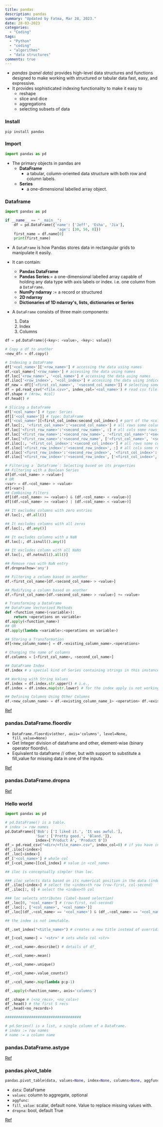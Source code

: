 ```yaml
---
title: pandas
description: pandas
summary: "Updated by Fatma, Mar 28, 2023."
date: 28-03-2023
categories:
  - "Coding"
tags:
  - "Python"
  - "coding"
  - "algorithms"
  - "data structures"
comments: true
---
```

- _pandas (panel data)_ provides high-level data structures and functions designed to make working with structured or tabular data fast, easy, and expressive.
- It provides sophisticated indexing functionality to make it easy to
  - reshape
  - slice and dice
  - aggregations
  - selecting subsets of data

### Install

`pip install pandas`

### Import

```python
import pandas as pd
```

- The primary objects in pandas are
  - **DataFrame**
    - a tabular, column-oriented data structure with both row and column labels.
  - **Series**
    - a one-dimensional labelled array object.

### Dataframe

```python
import pandas as pd

if __name__ == "__main__":
    df = pd.DataFrame({'name': ['Jeff', 'Esha', 'Jia'],
                        'age': [30, 56, 8]})
    first_name = df.name[0]
    print(first_name)
```

- A `DataFrame` is how Pandas stores data in rectangular grids to manipulate it easily.
- It can contain:
  - **Pandas DataFrame**
  - **Pandas Series**:= a one-dimensional labelled array capable of holding any data type with axis labels or index. i.e. one column from a `DataFrame`.
  - **NumPy ndarray** := a record or structured
  - **2D ndarray**
  - **Dictionaries of 1D ndarray's, lists, dictionaries or Series**

- A `DataFrame` consists of three main components:
    1. Data
    2. Index
    3. Columns

```python
df = pd.DataFrame({<key>: <value>, <key>: value})

# Copy a df to another
<new_df> = df.copy()

# Indexing a DataFrame
df['<col_name>']['<row_name>'] # accessing the data using names
df.<col_name>['<row_name>'] # accessing the data using names
df.loc['<row_name>', '<col_name>'] # accessing the data using names
df.iloc['<row_index>', '<col_index>'] # accessing the data using indices
df_new = df[['<first_col_name>', '<second_col_name>']] # selecting some columns
df = pd.read_csv("<file.csv>", index_col='<col_name>') # read csv file. Here `index_col` parameter uses <col_name> column for the index.
df.shape # (#row, #col)
df.head() #

# Slicing a Dataframe
df['<col_name>'] # type: Series
df[['<col_name>']] # type: DataFrame
df['<col_name>'][<first_col_index:second_col_index>] # part of the <col_name>
df.loc[:, '<first_col_name>':'<second_col_name>'] # all rows some columns
df.loc['<first_row_name>':'<second_row_name>', :] # all cols some rows
df.loc['<first_row_name>':'<second_row_name>', '<first_col_name>':'<second_col_name>'] # some cols some rows
df.loc['<first_row_name>':'<second_row_name', ['<first_col_name>', '<second_col_name>']] # give cols as a list
df.iloc[:, '<first_col_index>':'<second_col_index>'] # all rows some columns
df.iloc['<first_row_index>':'<second_row_index>', :] # all cols some rows
df.iloc['<first_row_index>':'<second_row_index>', '<first_col_index>':'<second_col_index>'] # some cols some rows
df.iloc['<first_row_index>':'<second_row_index', ['<first_col_index>', '<second_col_index>']] # give cols as a list

# Filtering a `Dataframe`: Selecting based on its properties
## Filtering with a Boolean Series
df[df.<col_name> > <value>]
# OR
<var> = df.<col_name> > <value>
df[<var>]
## Combining Filters
df[(df.<col_name> >= <value>) & (df.<col_name> < <value>)]
df[(df.<col_name> >= <value>) | (df.<col_name> < <value>)]

## It excludes columns with zero entries
df.loc[:, df.all()]

## It excludes columns with all zeros
df.loc[:, df.any()]

## It excludes columns with a NaN
df.loc[:, df.isnull().any()]

## It excludes column with all NaNs
df.loc[:, df.notnull().all()]

## Remove rows with NaN entry
df.dropna(how='any')

## Filtering a column based on another
df.<first_col_name>[df.<second_col_name> > <value>]

## Modifying a column based on another
df.<first_col_name>[df.<second_col_name> > <value>] += <value>

# Transforming a DataFrame
## DataFrame Vectorized Methods
def <function_name>(<variable>):
    return <operations on variable>
df.apply(<function_name>)
## OR
df.apply(lambda <variable>:<operations on variable>)

## Storing a Transformation
df[<new_column_name>] = df.<existing_column_name>.<operations>

# Changing the name of columns
df.columns = [<first_col_name>, <second_col_name>]

## DataFrame Index
df.index # a special kind of Series containing strings in this instance.

## Working with String Values
df.index = df.index.str.upper() # i.e.,
df.index = df.index.map(str.lower) # for the index apply is not working, use map instead.

## Defining Columns Using Other Columns
df.<new_column_name> = df.<existing_column_name_1> <operation> df.<existing_column_name_2>
```

[Ref](https://campus.datacamp.com/courses/manipulating-dataframes-with-pandas/extracting-and-transforming-data?ex=5)

### pandas.DataFrame.floordiv

- `DataFrame.floordiv(other, axis='columns', level=None, fill_value=None)`
- Get Integer division of dataframe and other, element-wise (binary operator floordiv).
- Equivalent to dataframe // other, but with support to substitute a fill_value for missing data in one of the inputs.

[Ref](https://pandas.pydata.org/pandas-docs/stable/reference/api/pandas.DataFrame.floordiv.html)

### pandas.DataFrame.dropna

[Ref](https://pandas.pydata.org/pandas-docs/stable/reference/api/pandas.DataFrame.dropna.html)

### Hello world

```python
import pandas as pd

# pd.DataFrame() is a table.
# index := row names
pd.DataFrame({'Bob': ['I liked it.', 'It was awful.'], 
              'Sue': ['Pretty good.', 'Bland.']},
              index=['Product A', 'Product B'])
df_= pd.read_csv("<dir>/<file_name>.csv", index_col=0) # if you have index column
df_.iloc[<index>]
df_.loc[<index>]
df_['<col_name>'] # whole col
df_[<col_name>][col_index] # value in <col_name>

## iloc is conceptually simpler than loc.

### iloc selects data based on its numerical position in the data (index-based selection)
df_.iloc[<index>] # select the <index>th row (row-first, col-second)
df_.iloc[:, 0] # select the <index>th col

### loc selects attributes (label-based selection)
df_.loc[0, '<col_name>'] # (row-first, col-second)
df_.loc[:, ['<col_name>', '<col_name>']]
df_.loc[(df_.<col_name> == '<col_name>') & (df_.<col_name> == '<col_name>') | (df_.<col_name>.isin(['<col_name>', '<col_name>'])) & (df_.<col_name>.notnull())] # selects the rows of which col equals to the <col_name> ... |

## the index is not immutable.

df_.set_index("<title_name>") # creates a new title instead of overriding

df_[<col_name>] = '<str>' # sets whole col <str>

df_.<col_name>.describe() # details of df_

df_.<col_name>.mean()

df_.<col_name>.unique()

df_.<col_name>.value_counts()

df_.<col_name>.map(lambda p:p-1)

df_.apply(<function_name>, axis='columns')

df_.shape # (<no_recs>, <no_cols>)
df_.head() # the first 5 recs
df_.head(<no_records>)

###################################

# pd.Series() is a list, a single column of a DataFrame.
# index := row names
# name := a column name
```

### pandas.DataFrame.astype

[Ref](https://pandas.pydata.org/pandas-docs/stable/reference/api/pandas.DataFrame.astype.html)

### pandas.pivot_table

```python
pandas.pivot_table(data, values=None, index=None, columns=None, aggfunc='mean',fill_value=None, margins=False, dropna=True, margins_name='All', observed=False)
```

- `data`: DataFrame
- `values`: column to aggregate, optional
- `aggfunc`:
- `fill_value`: scalar, default none. Value to replace missing values with.
- `dropna`: bool, default True

[Ref](https://pandas.pydata.org/pandas-docs/stable/reference/api/pandas.pivot_table.html)
